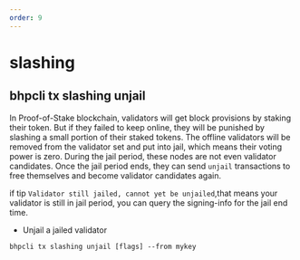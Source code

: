 ```yaml
---
order: 9
---
```


# slashing

## bhpcli tx slashing unjail

In Proof-of-Stake blockchain, validators will get block provisions by staking their token. But if they failed to keep online, they will be punished by slashing a small portion of their staked tokens. The offline validators will be removed from the validator set and put into jail, which means their voting power is zero. During the jail period, these nodes are not even validator candidates. Once the jail period ends, they can send `unjail` transactions to free themselves and become validator candidates again.

if tip `Validator still jailed, cannot yet be unjailed`,that means your validator is still in jail period, you can query the signing-info for the jail end time.

- Unjail a jailed validator

```shell script
bhpcli tx slashing unjail [flags] --from mykey
```


